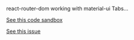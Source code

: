 
react-router-dom working with material-ui Tabs...

[See this code sandbox](https://codesandbox.io/s/lpw1k3pwq9)

[See this issue](https://github.com/mui-org/material-ui/pull/10061)
